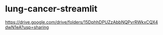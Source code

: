 # lung-cancer-streamlit

https://drive.google.com/drive/folders/15DphhDPUZzAbbNQPvrRWkxCQX4dwN1eA?usp=sharing
